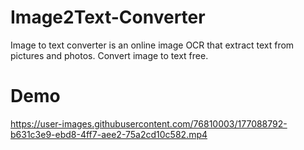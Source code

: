 # Image2Text-Converter
Image to text converter is an online image OCR that extract text from pictures and photos. Convert image to text free.




# Demo

https://user-images.githubusercontent.com/76810003/177088792-b631c3e9-ebd8-4ff7-aee2-75a2cd10c582.mp4

